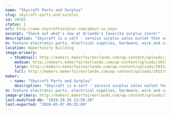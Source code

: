 ```yaml
---
name: "Skycraft Parts and Surplus"
slug: skycraft-parts-and-surplus
id: 39181
status: 1
url: http://www.skycraftsurplus.com/about-us.aspx
excerpt: "Check out what's new at Orlando's favorite surplus store!"
description: "Skycraft is a self - service surplus sales outlet that sells to the general public as well as thousands of businesses throughout the United States. 
We feature electronic parts, electrical supplies, hardware, wire and cable, test equipment, and thousands of hard to find items. Skycraft is an ideal place for hobbyists, model builders, audiophiles, artists, and the do-it-yourself electronic enthusiast."
location: Opportunity Building
image-primary:
  - thumbnail: http://makers.makerfaireorlando.com/wp-content/uploads/2015/09/skycraft_600px-150x150.jpg
    medium: http://makers.makerfaireorlando.com/wp-content/uploads/2015/09/skycraft_600px-300x150.jpg
    large: http://makers.makerfaireorlando.com/wp-content/uploads/2015/09/skycraft_600px.jpg
    full: http://makers.makerfaireorlando.com/wp-content/uploads/2015/09/skycraft_600px.jpg
maker:
  - name: "Skycraft Parts and Surplus"
    description: "Skycraft is a self - service surplus sales outlet that sells to the general public as well as thousands of businesses throughout the United States. 
We feature electronic parts, electrical supplies, hardware, wire and cable, test equipment, and thousands of hard to find items. Skycraft is an ideal place for hobbyists, model builders, audiophiles, artists, and the do-it-yourself electronic enthusiast."
image-primary: http://makers.makerfaireorlando.com/wp-content/uploads/2015/09/skycraft_600px.jpg
last-modified-db: "2019-10-26 13:56:20"
last-exported: "2020-05-07 09:35:09"
---
```

